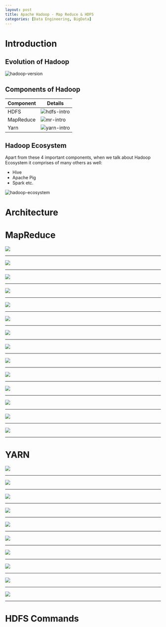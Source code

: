 ```yaml
---
layout: post
title: Apache Hadoop - Map Reduce & HDFS
categories: [Data Engineering, BigData]
---
```



# Introduction

## Evolution of Hadoop

![hadoop-version](../assets/images/HADOOP-5.png)


## Components of Hadoop

|Component|Details
---|---
HDFS|![hdfs-intro](../assets/images/HADOOP-1.png)
MapReduce|![mr-intro](../assets/images/HADOOP-2.png)
Yarn|![yarn-intro](../assets/images/HADOOP-3.png)

## Hadoop Ecosystem

Apart from these 4 important components, when we talk about Hadoop Ecosystem it comprises of many others as well:
- Hive
- Apache Pig
- Spark etc.

![hadoop-ecosystem](../assets/images/HADOOP-4.png)

# Architecture

# MapReduce

![](../assets/images/MR-1.png)

---
![](../assets/images/MR-2.png)

---
![](../assets/images/MR-3.png)

---
![](../assets/images/MR-4.png)

---
![](../assets/images/MR-5.png)

---
![](../assets/images/MR-6.png)

---
![](../assets/images/MR-7.png)

---
![](../assets/images/MR-8.png)

---
![](../assets/images/MR-9.png)

---
![](../assets/images/MR-10.png)

---
![](../assets/images/MR-11.png)

---
![](../assets/images/MR-12.png)

---
![](../assets/images/MR-13.png)

---
![](../assets/images/MR-14.png)

---

# YARN

![](../assets/images/YARN-1.png)

---
![](../assets/images/YARN-2.png)

---
![](../assets/images/YARN-3.png)

---
![](../assets/images/YARN-4.png)

---
![](../assets/images/YARN-5.png)

---
![](../assets/images/YARN-6.png)

---
![](../assets/images/YARN-7.png)

---
![](../assets/images/YARN-8.png)

---
![](../assets/images/YARN-9.png)

---
![](../assets/images/YARN-10.png)

---

# HDFS Commands
